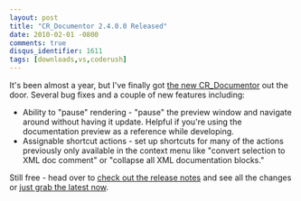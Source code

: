 ```yaml
---
layout: post
title: "CR_Documentor 2.4.0.0 Released"
date: 2010-02-01 -0800
comments: true
disqus_identifier: 1611
tags: [downloads,vs,coderush]
---
```

It's been almost a year, but I've finally got [the new
CR_Documentor](http://cr-documentor.googlecode.com) out the door.
Several bug fixes and a couple of new features including:

- Ability to "pause" rendering - "pause" the preview window and
    navigate around without having it update. Helpful if you're using
    the documentation preview as a reference while developing.
- Assignable shortcut actions - set up shortcuts for many of the
    actions previously only available in the context menu like "convert
    selection to XML doc comment" or "collapse all XML documentation
    blocks."

Still free - head over to [check out the release
notes](http://code.google.com/p/cr-documentor/wiki/VersionHistory) and
see all the changes or [just grab the latest
now](http://code.google.com/p/cr-documentor/downloads/list).
